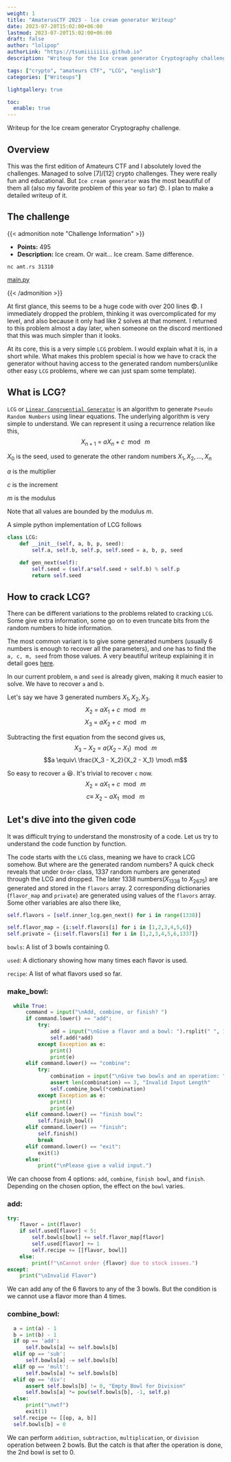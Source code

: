 ```yaml
---
weight: 1
title: "AmaterusCTF 2023 - lce cream generator Writeup"
date: 2023-07-20T15:02:00+06:00
lastmod: 2023-07-20T15:02:00+06:00
draft: false
author: "lolipop"
authorLink: "https://tsumiiiiiiii.github.io"
description: "Writeup for the Ice cream generator Cryptography challenge."

tags: ["crypto", "amateurs CTF", "LCG", "english"]
categories: ["Writeups"]

lightgallery: true

toc:
  enable: true
---
```


Writeup for the Ice cream generator Cryptography challenge.

<!--more-->

## Overview

This was the first edition of Amateurs CTF and I absolutely loved the challenges. Managed to solve [7]/[12] crypto challenges. They were really fun and educational. 
But `Ice cream generator` was the most beautiful of them all (also my favorite problem of this year so far) 😍. I plan to make a detailed writeup of it.

## The challenge

{{< admonition note "Challenge Information" >}}
* **Points:** 495
* **Description:** Ice cream. Or wait... Ice cream. Same difference.

`nc amt.rs 31310`

[main.py](https://amateurs-prod.storage.googleapis.com/uploads/fe298c6cc6b64777761d3f0c97a0b5139569e126f5c4660fa16e796376e83509/main.py)

{{< /admonition >}}

At first glance, this seems to be a huge code with over 200 lines 😨. I immediately dropped the problem, thinking it was overcomplicated for my level, and also because it only had like 2 solves at that moment.
I returned to this problem almost a day later, when someone on the discord mentioned that this was much simpler than it looks.

At its core, this is a very simple `LCG` problem. I would explain what it is, in a short while. What makes this problem special is how we have to crack the generator without having access to the 
generated random numbers(unlike other easy `LCG` problems, where we can just spam some template).

## What is LCG?

`LCG` or [`Linear Congruential Generator`](https://en.wikipedia.org/wiki/Linear_congruential_generator) is an algorithm to generate `Pseudo Random Numbers` using linear equations.
The underlying algorithm is very simple to understand. We can represent it using a recurrence relation like this,
$$X_{n+1} \ = \ aX_n + c \mod\ m$$ 

$X_0$ is the seed, used to generate the other random numbers $X_1, X_2, ..., X_n$

$a$ is the multiplier

$c$ is the increment

$m$ is the modulus

Note that all values are bounded by the modulus $m$.

A simple python implementation of LCG follows

```python
class LCG:
    def __init__(self, a, b, p, seed):
        self.a, self.b, self.p, self.seed = a, b, p, seed

    def gen_next(self):
        self.seed = (self.a*self.seed + self.b) % self.p
        return self.seed
```

## How to crack LCG?

There can be different variations to the problems related to cracking `LCG`. Some give extra information, some go on to even truncate bits from the random numbers to hide information.

The most common variant is to give some generated numbers (usually 6 numbers is enough to recover all the parameters), and one has to find the `a, c, m, seed` from those values. A very beautiful writeup explaining it in detail goes [here](https://flocto.github.io/writeups/2023/deadsecctf/lcg-writeup/). 

In our current problem, `m` and `seed` is already given, making it much easier to solve. We have to recover `a` and `b`.

Let's say we have 3 generated numbers $X_1, X_2, X_3$. 
$$X_2 \ = \ aX_1 + c\mod\ m$$
$$X_3 \ = \ aX_2 + c\mod\ m$$

Subtracting the first equation from the second gives us,
$$X_3 - X_2 \ = \ a(X_2 - X_1) \mod\ m$$
$$a \equiv\ \frac{X_3 - X_2}{X_2 - X_1} \mod\ m$$

So easy to recover `a` 😆. It's trivial to recover `c` now.
$$X_2 \ = \ aX_1 + c\mod\ m$$
$$c \equiv\ X_2 - aX_1 \mod\ m$$

## Let's dive into the given code

It was difficult trying to understand the monstrosity of a code. Let us try to understand the code function by function. 

The code starts with the `LCG` class, meaning we have to crack LCG somehow. But where are the generated random numbers? A quick check reveals that under
`Order` class, 1337 random numbers are generated through the LCG and dropped. The later 1338 numbers($X_{1338}$ to $X_{2675}$) are generated and stored in the `flavors` array. 2 corresponding dictionaries (`flavor_map` and `private`) are generated using values of the `flavors` array. Some other variables are also there like,
```python
self.flavors = [self.inner_lcg.gen_next() for i in range(1338)]

self.flavor_map = {i:self.flavors[i] for i in [1,2,3,4,5,6]}
self.private = {i:self.flavors[i] for i in [1,2,3,4,5,6,1337]}
```
`bowls`: A list of 3 bowls containing 0.

`used`: A dictionary showing how many times each flavor is used.

`recipe`: A list of what flavors used so far.

### make_bowl:
```python
  while True:
      command = input("\nAdd, combine, or finish? ")
      if command.lower() == "add":
          try:
              add = input("\nGive a flavor and a bowl: ").rsplit(" ", 1)
              self.add(*add)
          except Exception as e:
              print()
              print(e)
      elif command.lower() == "combine":
          try:
              combination = input("\nGive two bowls and an operation: ").split()
              assert len(combination) == 3, "Invalid Input Length"
              self.combine_bowl(*combination)
          except Exception as e:
              print()
              print(e)
      elif command.lower() == "finish bowl":
          self.finish_bowl()
      elif command.lower() == "finish":
          self.finish()
          break
      elif command.lower() == "exit":
          exit(1)
      else:
          print("\nPlease give a valid input.")
```
We can choose from 4 options: `add`, `combine`, `finish bowl`, and `finish`. Depending on the chosen option, the effect on the `bowl` varies.

### add:
```python
try:
    flavor = int(flavor)
    if self.used[flavor] < 5:
        self.bowls[bowl] += self.flavor_map[flavor]
        self.used[flavor] += 1
        self.recipe += [[flavor, bowl]]
    else:
        print(f"\nCannot order {flavor} due to stock issues.")
except:
    print("\nInvalid Flavor")
```
We can add any of the 6 flavors to any of the 3 bowls. But the condition is we cannot use a flavor more than 4 times.

### combine_bowl:
```python
  a = int(a) - 1
  b = int(b) - 1
  if op == 'add':
      self.bowls[a] += self.bowls[b]
  elif op == 'sub':
      self.bowls[a] -= self.bowls[b]
  elif op == 'mult':
      self.bowls[a] *= self.bowls[b]
  elif op == 'div':
      assert self.bowls[b] != 0, "Empty Bowl for Division"
      self.bowls[a] *= pow(self.bowls[b], -1, self.p)
  else:
      print("\nwtf")
      exit(1)
  self.recipe += [[op, a, b]]
  self.bowls[b] = 0
```
We can perform `addition`, `subtraction`, `multiplication`, or `division` operation between 2 bowls. But the catch is that after the operation is done,
the 2nd bowl is set to 0.
